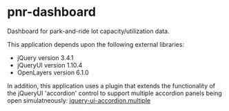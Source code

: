 # pnr-dashboard
Dashboard for park-and-ride lot capacity/utilization data.  

This application depends upon the following external libraries:
- jQuery version 3.4.1
- jQueryUI version 1.10.4
- OpenLayers version 6.1.0

In addition, this application uses a plugin that extends the functionality
of the jQueryUI 'accordion' control to support multiple accordion panels
being open simulatneously: [jquery-ui-accordion.multiple](https://github.com/asleepwalker/jquery-ui.accordion.multiple)
